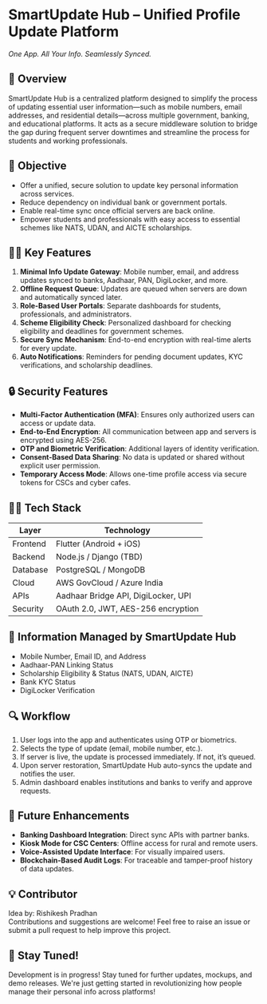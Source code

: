 # SmartUpdate Hub – Unified Profile Update Platform
*One App. All Your Info. Seamlessly Synced.*

## 🚀 **Overview**
SmartUpdate Hub is a centralized platform designed to simplify the process of updating essential user information—such as mobile numbers, email addresses, and residential details—across multiple government, banking, and educational platforms. It acts as a secure middleware solution to bridge the gap during frequent server downtimes and streamline the process for students and working professionals.

## 🎯 **Objective**
- Offer a unified, secure solution to update key personal information across services.
- Reduce dependency on individual bank or government portals.
- Enable real-time sync once official servers are back online.
- Empower students and professionals with easy access to essential schemes like NATS, UDAN, and AICTE scholarships.

## 🧑‍💻 **Key Features**
1. **Minimal Info Update Gateway**: Mobile number, email, and address updates synced to banks, Aadhaar, PAN, DigiLocker, and more.
2. **Offline Request Queue**: Updates are queued when servers are down and automatically synced later.
3. **Role-Based User Portals**: Separate dashboards for students, professionals, and administrators.
4. **Scheme Eligibility Check**: Personalized dashboard for checking eligibility and deadlines for government schemes.
5. **Secure Sync Mechanism**: End-to-end encryption with real-time alerts for every update.
6. **Auto Notifications**: Reminders for pending document updates, KYC verifications, and scholarship deadlines.

## 🔒 **Security Features**
- **Multi-Factor Authentication (MFA)**: Ensures only authorized users can access or update data.
- **End-to-End Encryption**: All communication between app and servers is encrypted using AES-256.
- **OTP and Biometric Verification**: Additional layers of identity verification.
- **Consent-Based Data Sharing**: No data is updated or shared without explicit user permission.
- **Temporary Access Mode**: Allows one-time profile access via secure tokens for CSCs and cyber cafes.

## 🧑‍💻 Tech Stack

| Layer       | Technology                          |
|-------------|--------------------------------------|
| Frontend    | Flutter (Android + iOS)              |
| Backend     | Node.js / Django (TBD)               |
| Database    | PostgreSQL / MongoDB                 |
| Cloud       | AWS GovCloud / Azure India           |
| APIs        | Aadhaar Bridge API, DigiLocker, UPI  |
| Security    | OAuth 2.0, JWT, AES-256 encryption   |

## 📖 **Information Managed by SmartUpdate Hub**
- Mobile Number, Email ID, and Address
- Aadhaar-PAN Linking Status
- Scholarship Eligibility & Status (NATS, UDAN, AICTE)
- Bank KYC Status
- DigiLocker Verification

## 🔍 **Workflow**
1. User logs into the app and authenticates using OTP or biometrics.
2. Selects the type of update (email, mobile number, etc.).
3. If server is live, the update is processed immediately. If not, it’s queued.
4. Upon server restoration, SmartUpdate Hub auto-syncs the update and notifies the user.
5. Admin dashboard enables institutions and banks to verify and approve requests.

## 🌱 **Future Enhancements**
- **Banking Dashboard Integration**: Direct sync APIs with partner banks.
- **Kiosk Mode for CSC Centers**: Offline access for rural and remote users.
- **Voice-Assisted Update Interface**: For visually impaired users.
- **Blockchain-Based Audit Logs**: For traceable and tamper-proof history of data updates.

## 💡 **Contributor**
Idea by: Rishikesh Pradhan  
Contributions and suggestions are welcome! Feel free to raise an issue or submit a pull request to help improve this project.

## 🚀 **Stay Tuned!**
Development is in progress! Stay tuned for further updates, mockups, and demo releases. We're just getting started in revolutionizing how people manage their personal info across platforms!
